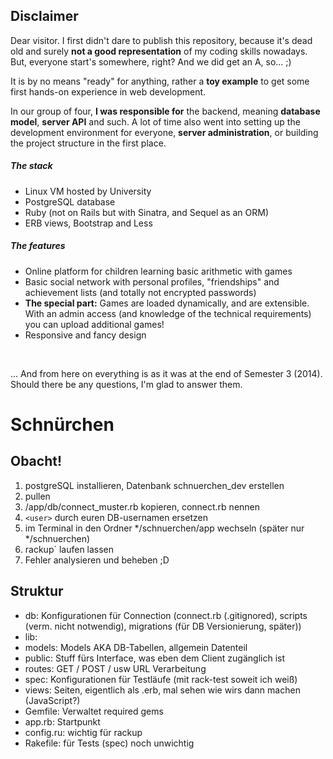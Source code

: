 Disclaimer
----------
Dear visitor. I first didn't dare to publish this repository, because it's dead old and surely **not a good representation** of my coding skills nowadays. But, everyone start's somewhere, right? And we did get an A, so... ;)

It is by no means "ready" for anything, rather a **toy example** to get some first hands-on experience in web development.

In our group of four, **I was responsible for** the backend, meaning **database model**, **server API** and such. A lot of time also went into setting up the development environment for everyone, **server administration**, or building the project structure in the first place.

##### The stack
- Linux VM hosted by University
- PostgreSQL database
- Ruby (not on Rails but with Sinatra, and Sequel as an ORM)
- ERB views, Bootstrap and Less

##### The features
- Online platform for children learning basic arithmetic with games
- Basic social network with personal profiles, "friendships" and achievement lists (and totally not encrypted passwords)
- **The special part:** Games are loaded dynamically, and are extensible. With an admin access (and knowledge of the technical requirements) you can upload additional games!
- Responsive and fancy design

<br>

... And from here on everything is as it was at the end of Semester 3 (2014). Should there be any questions, I'm glad to answer them.


Schnürchen
==========
Obacht!
-------
1. postgreSQL installieren, Datenbank schnuerchen_dev erstellen
2. pullen
3. /app/db/connect_muster.rb kopieren, connect.rb nennen
4. `<user>` durch euren DB-usernamen ersetzen
5. im Terminal in den Ordner */schnuerchen/app wechseln (später nur */schnuerchen)
6. rackup` laufen lassen
7. Fehler analysieren und beheben ;D


Struktur
--------
* db: Konfigurationen für Connection (connect.rb (.gitignored), scripts (verm. nicht notwendig), migrations (für DB Versionierung, später))
* lib:
* models: Models AKA DB-Tabellen, allgemein Datenteil
* public: Stuff fürs Interface, was eben dem Client zugänglich ist
* routes: GET / POST / usw URL Verarbeitung
* spec: Konfigurationen für Testläufe (mit rack-test soweit ich weiß)
* views: Seiten, eigentlich als .erb, mal sehen wie wirs dann machen (JavaScript?)
* Gemfile: Verwaltet required gems
* app.rb: Startpunkt
* config.ru: wichtig für rackup
* Rakefile: für Tests (spec) noch unwichtig

